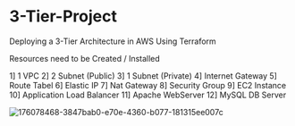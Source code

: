# 3-Tier-Project
Deploying a 3-Tier Architecture in AWS Using Terraform

Resources need to be Created / Installed

1] 1 VPC
2] 2 Subnet (Public)
3] 1 Subnet (Private)
4] Internet Gateway
5] Route Tabel
6] Elastic IP
7] Nat Gateway
8] Security Group
9] EC2 Instance
10] Application Load Balancer
11] Apache WebServer
12] MySQL DB Server


![176078468-3847bab0-e70e-4360-b077-181315ee007c](https://user-images.githubusercontent.com/109748639/192159148-fbcabad7-e5b8-4fc1-8b16-dcacf1433b6a.png)
